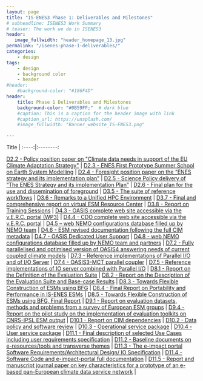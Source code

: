 ```yaml
---
layout: page
title: "IS-ENES3 Phase 1: Deliverables and Milestones"
# subheadline: ISENES3 Work Summary
# teaser: The work we do in ISENES3
header:
   image_fullwidth: "header_homepage_13.jpg"
permalink: "/isenes-phase-1-deliverables/"
categories:
    - design
tags:
    - design
    - background color
    - header
#header:
    #background-color: "#186F4D"
header:
    title: Phase 1 Deliverables and Milestones
    background-color: "#0B59FF;"  # dark blue
    #caption: This is a caption for the header image with link
    #caption_url: https://unsplash.com/
    #image_fullwidth: "Banner_website_IS-ENES3.png"

---
```


Title | 
:----:|:--------:

[D2.2 - Policy position paper on "Climate data needs in support of the EU Climate Adaptation Strategy"](https://raw.githubusercontent.com/IS-ENES3/IS-ENES-Website/main/pdf_documents/IS-ENES_D2.2.pdf) |
[D2.3 - ENES First Prototype Summer School on Earth System Modelling](https://raw.githubusercontent.com/IS-ENES3/IS-ENES-Website/main/pdf_documents/IS-ENES_D2.3.pdf) |
[D2.4 - Foresight position paper on the “ENES strategy and its implementation plan”](https://raw.githubusercontent.com/IS-ENES3/IS-ENES-Website/main/pdf_documents/IS-ENES_D2.4.pdf) |
[D2.5 - Science Policy delivery of “The ENES Strategy and its implementation Plan”](https://raw.githubusercontent.com/IS-ENES3/IS-ENES-Website/main/pdf_documents/IS-ENES_D2.5.pdf) | 
[D2.6 - Final plan for the use and dissemination of foreground](https://raw.githubusercontent.com/IS-ENES3/IS-ENES-Website/main/pdf_documents/IS-ENES_D2.6.pdf) |
[D3.5 - The suite of reference workflows](https://raw.githubusercontent.com/IS-ENES3/IS-ENES-Website/main/pdf_documents/IS-ENES_D3.5.pdf) | 
[D3.6 - Remarks to a Unified HPC Environment](https://raw.githubusercontent.com/IS-ENES3/IS-ENES-Website/main/pdf_documents/IS-ENES_D3.6.pdf) | 
[D3.7 - Final and comprehensive report on virtual ESM Resource Center](https://raw.githubusercontent.com/IS-ENES3/IS-ENES-Website/main/pdf_documents/IS-ENES_D3.7.pdf) | 
[D3.8 - Report on Training Sessions](https://raw.githubusercontent.com/IS-ENES3/IS-ENES-Website/main/pdf_documents/IS-ENES_D3.8.pdf) | 
[D4.3 - OASIS complete web site accessible via the v.E.R.C. portal (WP3)](https://raw.githubusercontent.com/IS-ENES3/IS-ENES-Website/main/pdf_documents/IS-ENES_Deliverables_4.3-final-1.pdf) | 
[D4.4 - CDO complete web site accessible via the v.E.R.C. portal](https://raw.githubusercontent.com/IS-ENES3/IS-ENES-Website/main/pdf_documents/IS-ENES_Deliverable_WP4_D4_4.pdf) | 
[D4.5 – web NEMO configurations database filled up by NEMO team](https://raw.githubusercontent.com/IS-ENES3/IS-ENES-Website/main/pdf_documents/ISENES_D4_5.pdf) | 
[D4.6 - ESM revised documentation following the full CIM metadata](https://raw.githubusercontent.com/IS-ENES3/IS-ENES-Website/main/pdf_documents/IS-ENES_Deliverables_4.6.pdf) | 
[D4.7 - OASIS Dedicated User Support](https://raw.githubusercontent.com/IS-ENES3/IS-ENES-Website/main/pdf_documents/IS-ENES_D4.7.pdf) | 
[D4.8 - web NEMO configurations database filled up by NEMO team and partners](https://raw.githubusercontent.com/IS-ENES3/IS-ENES-Website/main/pdf_documents/IS-ENES_D4.8.pdf) | 
[D7.2 - Fully parallelised and optimised version of OASIS4 answering needs of current coupled climate models](https://raw.githubusercontent.com/IS-ENES3/IS-ENES-Website/main/pdf_documents/IS-ENES_Deliverable_7.2.pdf) | 
[D7.3 - Reference implementations of Parallel I/O and of I/O Server](https://raw.githubusercontent.com/IS-ENES3/IS-ENES-Website/main/pdf_documents/IS-ENES_D7.3.pdf) | 
[D7.4 - OASIS3-MCT parallel coupler](https://raw.githubusercontent.com/IS-ENES3/IS-ENES-Website/main/pdf_documents/IS-ENES_D7.4.pdf) | 
[D7.5 - Reference implementations of IO server combined with Parallel I/O](https://raw.githubusercontent.com/IS-ENES3/IS-ENES-Website/main/pdf_documents/IS-ENES_D7.5.pdf) | 
[D8.1 - Report on the Definition of the Evaluation Suite](https://raw.githubusercontent.com/IS-ENES3/IS-ENES-Website/main/pdf_documents/IS-ENES_D8.1_Definition_of_the_Evaluation_Suite.pdf) | 
[D8.2 - Report on the Description of the Evaluation Suite and Base-case Results](https://raw.githubusercontent.com/IS-ENES3/IS-ENES-Website/main/pdf_documents/IS-ENES_D8.2_Evaluation_suite_and_base-case_results_V1.pdf) | 
[D8.3 - Towards Flexible Construction of ESMs using BFG](https://raw.githubusercontent.com/IS-ENES3/IS-ENES-Website/main/pdf_documents/IS-ENES_D8.3.pdf) | 
[D8.4 - Final Report on Portability and Performance in IS-ENES ESMs](https://raw.githubusercontent.com/IS-ENES3/IS-ENES-Website/main/pdf_documents/IS-ENES_D8.4.pdf) | 
[D8.5 - Towards Flexible Construction of ESMs using BFG, Final Report](https://raw.githubusercontent.com/IS-ENES3/IS-ENES-Website/main/pdf_documents/IS-ENES_D8.5.pdf) | 
[D9.1 - Report on evaluation datasets, methods and problems from a survey of European ESM groups](https://raw.githubusercontent.com/IS-ENES3/IS-ENES-Website/main/pdf_documents/IS-ENES_D9.1_Evaluation_Portal_Report.pdf) | 
[D9.4 - Report on the pilot study on the implementation of evaluation toolkits on CNRS-IPSL ESM output](https://raw.githubusercontent.com/IS-ENES3/IS-ENES-Website/main/pdf_documents/IS-ENES_D9.4.pdf) | 
[D10.1 - Report on CIM dependencies](https://raw.githubusercontent.com/IS-ENES3/IS-ENES-Website/main/pdf_documents/IS-ENES_Deliverable_10_1_final.pdf) | 
[D10.2 - Data policy and software review](https://raw.githubusercontent.com/IS-ENES3/IS-ENES-Website/main/pdf_documents/IS-ENES_Deliverable_10_2_final.pdf) | 
[D10.3 - Operational service package](https://raw.githubusercontent.com/IS-ENES3/IS-ENES-Website/main/pdf_documents/IS-ENES_D10.3.pdf) | 
[D10.4 - User service package](https://raw.githubusercontent.com/IS-ENES3/IS-ENES-Website/main/pdf_documents/IS-ENES_D10.4.pdf) | 
[D11.1 - Final description of selected Use Cases including user requirements specification](https://raw.githubusercontent.com/IS-ENES3/IS-ENES-Website/main/pdf_documents/IS-ENES_D11.1.pdf) | 
[D11.2 - Baseline documents on e-resources/tools and transverse themes](https://raw.githubusercontent.com/IS-ENES3/IS-ENES-Website/main/pdf_documents/IS-ENES_D11.2.pdf) | 
[D11.3 - The e-impact portal Software Requirements/Architectural Design/ IO Specification](https://raw.githubusercontent.com/IS-ENES3/IS-ENES-Website/main/pdf_documents/IS-ENES_D11.3.pdf) | 
[D11.4 - Software Code and e-impact-portal full documentation](https://raw.githubusercontent.com/IS-ENES3/IS-ENES-Website/main/pdf_documents/IS-ENES_D11.4.pdf) | 
[D11.5 - Report and manuscript journal paper on key characteristics for a prototype of an e-based pan-European climate data service network](https://raw.githubusercontent.com/IS-ENES3/IS-ENES-Website/main/pdf_documents/IS-ENES_D11.5.pdf) | 

